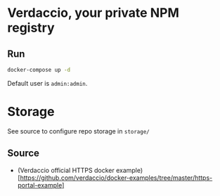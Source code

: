# Verdaccio, your private NPM registry

## Run

```bash
docker-compose up -d
```

Default user is `admin:admin`.

# Storage

See source to configure repo storage in `storage/`

## Source

- (Verdaccio official HTTPS docker example)[https://github.com/verdaccio/docker-examples/tree/master/https-portal-example]